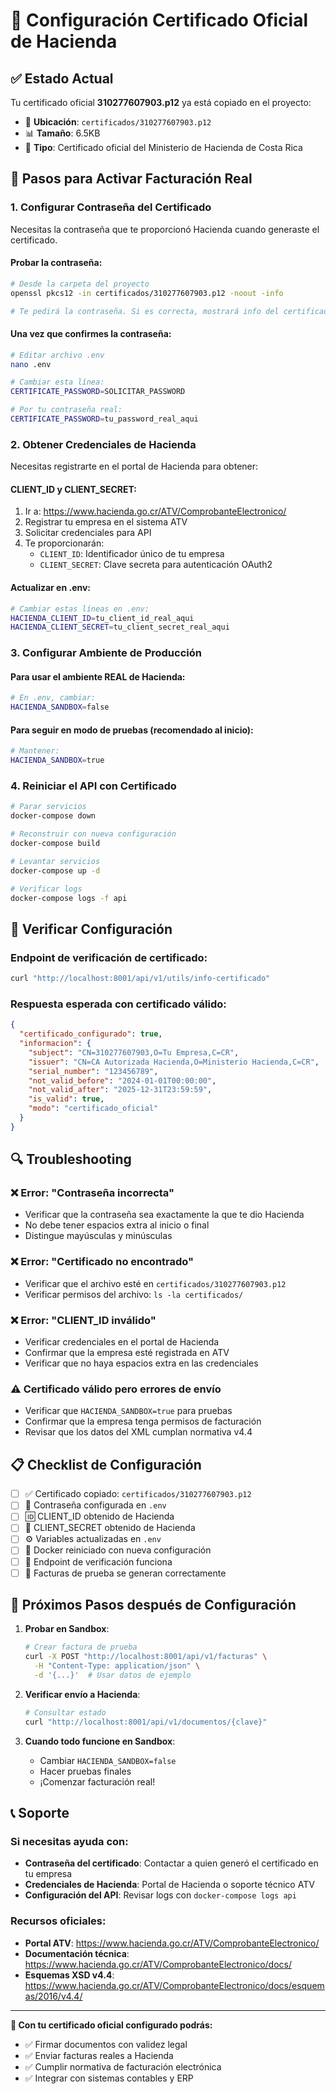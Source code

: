 # 🔐 Configuración Certificado Oficial de Hacienda

## ✅ **Estado Actual**

Tu certificado oficial **310277607903.p12** ya está copiado en el proyecto:
- 📁 **Ubicación**: `certificados/310277607903.p12`
- 📊 **Tamaño**: 6.5KB
- 🔐 **Tipo**: Certificado oficial del Ministerio de Hacienda de Costa Rica

## 🚀 **Pasos para Activar Facturación Real**

### 1. **Configurar Contraseña del Certificado**

Necesitas la contraseña que te proporcionó Hacienda cuando generaste el certificado.

#### Probar la contraseña:
```bash
# Desde la carpeta del proyecto
openssl pkcs12 -in certificados/310277607903.p12 -noout -info

# Te pedirá la contraseña. Si es correcta, mostrará info del certificado
```

#### Una vez que confirmes la contraseña:
```bash
# Editar archivo .env
nano .env

# Cambiar esta línea:
CERTIFICATE_PASSWORD=SOLICITAR_PASSWORD

# Por tu contraseña real:
CERTIFICATE_PASSWORD=tu_password_real_aqui
```

### 2. **Obtener Credenciales de Hacienda**

Necesitas registrarte en el portal de Hacienda para obtener:

#### **CLIENT_ID y CLIENT_SECRET**:
1. Ir a: https://www.hacienda.go.cr/ATV/ComprobanteElectronico/
2. Registrar tu empresa en el sistema ATV
3. Solicitar credenciales para API
4. Te proporcionarán:
   - `CLIENT_ID`: Identificador único de tu empresa
   - `CLIENT_SECRET`: Clave secreta para autenticación OAuth2

#### Actualizar en .env:
```bash
# Cambiar estas líneas en .env:
HACIENDA_CLIENT_ID=tu_client_id_real_aqui
HACIENDA_CLIENT_SECRET=tu_client_secret_real_aqui
```

### 3. **Configurar Ambiente de Producción**

#### Para usar el ambiente REAL de Hacienda:
```bash
# En .env, cambiar:
HACIENDA_SANDBOX=false
```

#### Para seguir en modo de pruebas (recomendado al inicio):
```bash
# Mantener:
HACIENDA_SANDBOX=true
```

### 4. **Reiniciar el API con Certificado**

```bash
# Parar servicios
docker-compose down

# Reconstruir con nueva configuración
docker-compose build

# Levantar servicios
docker-compose up -d

# Verificar logs
docker-compose logs -f api
```

## 🧪 **Verificar Configuración**

### Endpoint de verificación de certificado:
```bash
curl "http://localhost:8001/api/v1/utils/info-certificado"
```

### Respuesta esperada con certificado válido:
```json
{
  "certificado_configurado": true,
  "informacion": {
    "subject": "CN=310277607903,O=Tu Empresa,C=CR",
    "issuer": "CN=CA Autorizada Hacienda,O=Ministerio Hacienda,C=CR",
    "serial_number": "123456789",
    "not_valid_before": "2024-01-01T00:00:00",
    "not_valid_after": "2025-12-31T23:59:59",
    "is_valid": true,
    "modo": "certificado_oficial"
  }
}
```

## 🔍 **Troubleshooting**

### ❌ **Error: "Contraseña incorrecta"**
- Verificar que la contraseña sea exactamente la que te dio Hacienda
- No debe tener espacios extra al inicio o final
- Distingue mayúsculas y minúsculas

### ❌ **Error: "Certificado no encontrado"**
- Verificar que el archivo esté en `certificados/310277607903.p12`
- Verificar permisos del archivo: `ls -la certificados/`

### ❌ **Error: "CLIENT_ID inválido"**
- Verificar credenciales en el portal de Hacienda
- Confirmar que la empresa esté registrada en ATV
- Verificar que no haya espacios extra en las credenciales

### ⚠️ **Certificado válido pero errores de envío**
- Verificar que `HACIENDA_SANDBOX=true` para pruebas
- Confirmar que la empresa tenga permisos de facturación
- Revisar que los datos del XML cumplan normativa v4.4

## 📋 **Checklist de Configuración**

- [ ] ✅ Certificado copiado: `certificados/310277607903.p12`
- [ ] 🔐 Contraseña configurada en `.env`
- [ ] 🆔 CLIENT_ID obtenido de Hacienda
- [ ] 🔑 CLIENT_SECRET obtenido de Hacienda
- [ ] ⚙️ Variables actualizadas en `.env`
- [ ] 🐳 Docker reiniciado con nueva configuración
- [ ] 🧪 Endpoint de verificación funciona
- [ ] 📄 Facturas de prueba se generan correctamente

## 🚀 **Próximos Pasos después de Configuración**

1. **Probar en Sandbox**:
   ```bash
   # Crear factura de prueba
   curl -X POST "http://localhost:8001/api/v1/facturas" \
     -H "Content-Type: application/json" \
     -d '{...}'  # Usar datos de ejemplo
   ```

2. **Verificar envío a Hacienda**:
   ```bash
   # Consultar estado
   curl "http://localhost:8001/api/v1/documentos/{clave}"
   ```

3. **Cuando todo funcione en Sandbox**:
   - Cambiar `HACIENDA_SANDBOX=false`
   - Hacer pruebas finales
   - ¡Comenzar facturación real!

## 📞 **Soporte**

### **Si necesitas ayuda con:**
- **Contraseña del certificado**: Contactar a quien generó el certificado en tu empresa
- **Credenciales de Hacienda**: Portal de Hacienda o soporte técnico ATV
- **Configuración del API**: Revisar logs con `docker-compose logs api`

### **Recursos oficiales:**
- **Portal ATV**: https://www.hacienda.go.cr/ATV/ComprobanteElectronico/
- **Documentación técnica**: https://www.hacienda.go.cr/ATV/ComprobanteElectronico/docs/
- **Esquemas XSD v4.4**: https://www.hacienda.go.cr/ATV/ComprobanteElectronico/docs/esquemas/2016/v4.4/

---

**🔐 Con tu certificado oficial configurado podrás:**
- ✅ Firmar documentos con validez legal
- ✅ Enviar facturas reales a Hacienda
- ✅ Cumplir normativa de facturación electrónica
- ✅ Integrar con sistemas contables y ERP